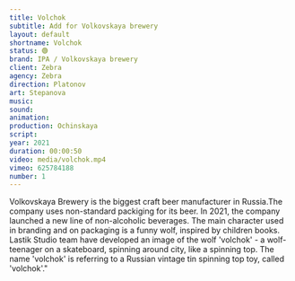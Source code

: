 ```yaml
---
title: Volchok
subtitle: Add for Volkovskaya brewery
layout: default
shortname: Volchok
status: 🟢
brand: IPA / Volkovskaya brewery
client: Zebra
agency: Zebra
direction: Platonov
art: Stepanova
music:  
sound:
animation:  
production: Ochinskaya
script:
year: 2021
duration: 00:00:50
video: media/volchok.mp4
vimeo: 625784188
number: 1
---
```


Volkovskaya Brewery is the biggest craft beer manufacturer in Russia.The company uses non-standard packiging for its beer. In 2021, the company launched a new line of non-alcoholic beverages. The main character used in branding and on packaging is a funny wolf, inspired by children books. Lastik Studio team have developed an image of the wolf 'volchok' - a wolf-teenager on a skateboard, spinning around city, like a spinning top. The name 'volchok' is referring to a Russian vintage tin spinning top toy, called 'volchok'."
